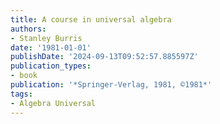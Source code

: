```yaml
---
title: A course in universal algebra
authors:
- Stanley Burris
date: '1981-01-01'
publishDate: '2024-09-13T09:52:57.885597Z'
publication_types:
- book
publication: '*Springer-Verlag, 1981, ©1981*'
tags:
- Algebra Universal
---
```

